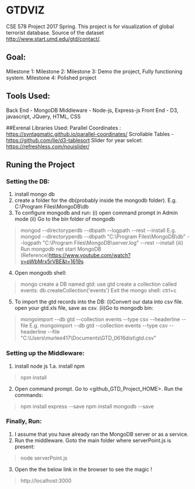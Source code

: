 # GTDVIZ
CSE 578 Project 2017 Spring.
This project is for visualization of global terrorist database.
Source of the dataset http://www.start.umd.edu/gtd/contact/.


## Goal:
Milestone 1:
Milestone 2:
Milestone 3: Demo the project, Fully functioning system.
Milestone 4: Polished project


## Tools Used:
Back End   - MongoDB
Middleware - Node-js, Express-js
Front End  - D3, javascript, JQuery, HTML, CSS

##Exrenal Libraries Used:
Parallel Coordinates : https://syntagmatic.github.io/parallel-coordinates/
Scrollable Tables - https://github.com/ile/d3-tablesort
Slider for year selcet: https://refreshless.com/nouislider/

## Runing the Project
### Setting the DB:
1. install mongo db
2. create a folder for the db(probably inside the mongodb folder). E.g. C:\Program Files\MongoDB\db
3. To configure mongodb and run: 
(i) open command prompt in Admin mode
(ii) Go to the bin folder of mongodb
>mongod --directoryperdb --dbpath <path to the DB> --logpath <path to log file> --rest --install
E.g. mongod --directoryperdb --dbpath "C:\Program Files\MongoDB\db" --logpath "C:\Program Files\MongoDB\server.log" --rest --install
(iii) Run mongodb
>net start MongoDB
(Reference)https://www.youtube.com/watch?v=pWbMrx5rVBE&t=1619s
4. Open mongodb shell:
>mongo
create a DB named gtd:
>use gtd
create a collection called events:
>db.createCollection('events')
Exit the mongo shell:
>ctrl+c

5. To import the gtd records into the DB:
(i)Convert our data into csv file. open your gtd.xls file, save as csv.
(ii)Go to mongodb bin:
>mongoimport --db gtd --collection events --type csv --headerline --file <path to csv>
E.g. mongoimport --db gtd --collection events --type csv --headerline --file "C:\Users\murlee417\Documents\GTD_0616dist\gtd.csv"

### Setting up the Middleware:
1. install node js
1.a.  install npm 
>npm install
2. Open command prompt. Go to <github_GTD_Project_HOME>. 
Run the commands:
>npm install express --save
>npm install mongodb --save

<!--
ignore the below commands
-------------------------
To configure the project:
>npm init 
set the starting point to index.html
-->

### Finally, Run:
1. I assume that you have already ran the MongoDB server or as a service.
2. Run the middleware. Goto the main folder where serverPoint.js is present:
>node serverPoint.js
3. Open the the below link in the browser to see the magic !
>http://localhost:3000






